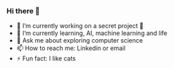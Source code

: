 ### Hi there 👋
- 🔭 I’m currently working on a secret project 🤫
- 🌱 I’m currently learning, AI, machine learning and life
- 💬 Ask me about exploring computer science
- 📫 How to reach me: Linkedin or email
- ⚡ Fun fact: I like cats

<!--
**AMuh2020/AMuh2020** is a ✨ _special_ ✨ repository because its `README.md` (this file) appears on your GitHub profile.

Here are some ideas to get you started:

- 🔭 I’m currently working on ...
- 🌱 I’m currently learning ...
- 👯 I’m looking to collaborate on ...
- 🤔 I’m looking for help with ...
- 💬 Ask me about ...
- 📫 How to reach me: ...
- 😄 Pronouns: ...
- ⚡ Fun fact: ...

- 🛠️ I'm currently maintaining a personal project of mine, amaltools.com (please visit)
-->
